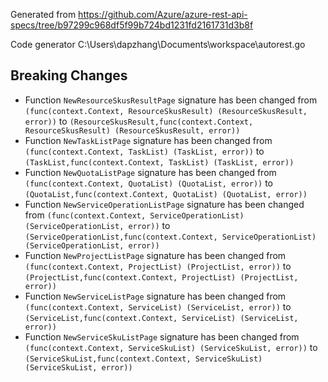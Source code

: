 
Generated from https://github.com/Azure/azure-rest-api-specs/tree/b97299c968df5f99b724bd1231fd2161731d3b8f

Code generator C:\Users\dapzhang\Documents\workspace\autorest.go

## Breaking Changes

- Function `NewResourceSkusResultPage` signature has been changed from `(func(context.Context, ResourceSkusResult) (ResourceSkusResult, error))` to `(ResourceSkusResult,func(context.Context, ResourceSkusResult) (ResourceSkusResult, error))`
- Function `NewTaskListPage` signature has been changed from `(func(context.Context, TaskList) (TaskList, error))` to `(TaskList,func(context.Context, TaskList) (TaskList, error))`
- Function `NewQuotaListPage` signature has been changed from `(func(context.Context, QuotaList) (QuotaList, error))` to `(QuotaList,func(context.Context, QuotaList) (QuotaList, error))`
- Function `NewServiceOperationListPage` signature has been changed from `(func(context.Context, ServiceOperationList) (ServiceOperationList, error))` to `(ServiceOperationList,func(context.Context, ServiceOperationList) (ServiceOperationList, error))`
- Function `NewProjectListPage` signature has been changed from `(func(context.Context, ProjectList) (ProjectList, error))` to `(ProjectList,func(context.Context, ProjectList) (ProjectList, error))`
- Function `NewServiceListPage` signature has been changed from `(func(context.Context, ServiceList) (ServiceList, error))` to `(ServiceList,func(context.Context, ServiceList) (ServiceList, error))`
- Function `NewServiceSkuListPage` signature has been changed from `(func(context.Context, ServiceSkuList) (ServiceSkuList, error))` to `(ServiceSkuList,func(context.Context, ServiceSkuList) (ServiceSkuList, error))`

